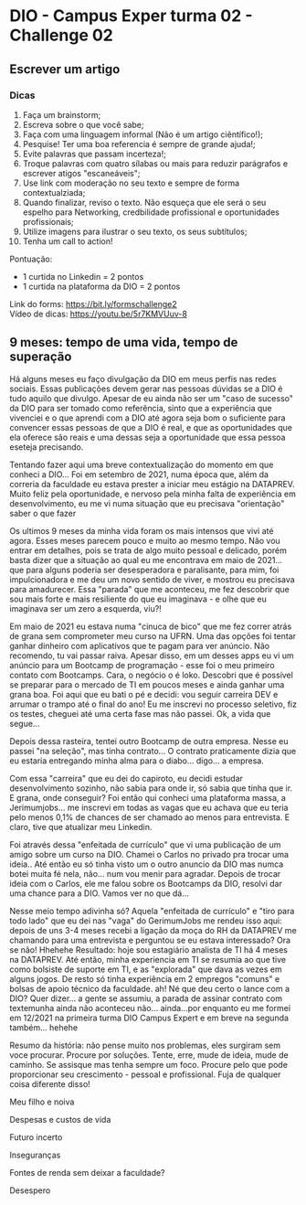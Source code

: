 # DIO - Campus Exper turma 02 - Challenge 02

## Escrever um artigo

### Dicas
1) Faça um brainstorm;
2) Escreva sobre o que você sabe;
3) Faça com uma linguagem informal (Não é um artigo ciêntífico!);
4) Pesquise! Ter uma boa referencia é sempre de grande ajuda!;
5) Evite palavras que passam incerteza!;
6) Troque palavras com quatro sílabas ou mais para reduzir parágrafos e escrever atigos "escaneáveis";
7) Use link com moderação no seu texto e sempre de forma contextualziada;
8) Quando finalizar, reviso o texto. Não esqueça que ele será o seu espelho para Networking, credbilidade profissional e oportunidades profissionais;
9) Utilize imagens para ilustrar o seu texto, os seus subtítulos;
10) Tenha um call to action!

Pontuação:
- 1 curtida no Linkedin = 2 pontos
- 1 curtida na plataforma da DIO = 2 pontos

Link do forms: https://bit.ly/formschallenge2 \
Vídeo de dicas: https://youtu.be/5r7KMVUuv-8



## 9 meses: tempo de uma vida, tempo de superação

 Há alguns meses eu faço divulgação da DIO em meus perfis nas redes sociais. Essas publicações devem gerar nas pessoas dúvidas se a DIO é tudo aquilo que divulgo. Apesar de eu ainda não ser um "caso de sucesso" da DIO para ser tomado como referência, sinto que a experiência que vivenciei e o que aprendi com a DIO até agora seja bom o suficiente para convencer essas pessoas de que a DIO é real, e que as oportunidades que ela oferece são reais e uma dessas seja a oportunidade que essa pessoa eseteja precisando.

Tentando fazer aqui uma breve contextualização do momento em que conheci a DIO... Foi em setembro de 2021, numa época que, além da correria da faculdade eu estava prester a iniciar meu estágio na DATAPREV. Muito feliz pela oportunidade, e nervoso pela minha falta de experiência em desenvolvimento, eu me vi numa situação que eu precisava "orientação" saber o que fazer


Os ultimos 9 meses da minha vida foram os mais intensos que vivi até agora. Esses meses parecem pouco e muito ao mesmo tempo. Não vou entrar em detalhes, pois se trata de algo muito pessoal e delicado, porém basta dizer que a situação ao qual eu me encontrava em maio de 2021... que para alguns poderia ser desesperadora e paralisante, para mim, foi impulcionadora e me deu um novo sentido de viver, e mostrou eu precisava para amadurecer. Essa "parada" que me aconteceu, me fez descobrir que sou mais forte e mais resiliente do que eu imaginava - e olhe que eu imaginava ser um zero a esquerda, viu?!

Em maio de 2021 eu estava numa "cinuca de bico" que me fez correr atrás de grana sem comprometer meu curso na UFRN. Uma das opções foi tentar ganhar dinheiro com aplicativos que te pagam para ver anúncio. Não recomendo, tu vai passar raiva. Apesar disso, em um desses apps eu vi um anúncio para um Bootcamp de programação - esse foi o meu primeiro contato com Bootcamps. Cara, o negócio o é loko. Descobri que é possível se preparar para o mercado de TI em poucos meses e ainda ganhar uma grana boa. Foi aqui que eu bati o pé e decidi: vou seguir carreira DEV e arrumar o trampo até o final do ano! Eu me inscrevi no processo seletivo, fiz os testes, cheguei até uma certa fase mas não passei. Ok, a vida que segue...

Depois dessa rasteira, tentei outro Bootcamp de outra empresa. Nesse eu passei "na seleção", mas tinha contrato... O contrato praticamente dizia que eu estaria entregando minha alma para o diabo... digo... a empresa.

Com essa "carreira" que eu dei do capiroto, eu decidi estudar desenvolvimento sozinho, não sabia para onde ir, só sabia que tinha que ir. E grana, onde conseguir? Foi então qui conheci uma plataforma massa, a Jerimumjobs... me inscrevi em todas as vagas que eu achava que eu teria pelo menos 0,1% de chances de ser chamado ao menos para entrevista. E claro, tive que atualizar meu Linkedin.

Foi através dessa "enfeitada de currículo" que vi uma publicação de um amigo <marcar o carlos> sobre um curso na DIO. Chamei o Carlos no privado pra trocar uma ideia.. Até então eu só tinha visto um o outro anuncio da DIO mas numca botei muita fé nela, não... num vou menir para agradar. Depois de trocar ideia com o Carlos, ele me falou sobre os Bootcamps da DIO, resolvi dar uma chance para a DIO. Vamos ver no que dá...

Nesse meio tempo adivinha só? Aquela "enfeitada de currículo" e "tiro para todo lado" que eu dei nas "vaga" do GerimumJobs me rendeu isso aqui: depois de uns 3-4 meses recebi a ligação da moça do RH da DATAPREV me chamando para uma entrevista e perguntou se eu estava interessado? Ora se não! Hhehehe Resultado: hoje sou estagiário analista de TI há 4 meses na DATAPREV. Até então, minha experiencia em TI se resumia ao que tive como bolsiste de suporte em TI, e as "explorada" que dava as vezes em alguns jogos. De resto só tinha experiência em 2 empregos "comuns" e bolsas de apoio técnico da faculdade. ah! Né que deu certo o lance com a DIO? Quer dizer... a gente se assumiu, a parada de assinar contrato com textemunha ainda não aconteceu não... ainda...por enquanto eu me formei em 12/2021 na primeira turma DIO Campus Expert e em breve na segunda também... hehehe

Resumo da história: não pense muito nos problemas, eles surgiram sem voce procurar. Procure por soluções. Tente, erre, mude de ideia, mude de caminho. Se assisque mas tenha sempre um foco. Procure pelo que pode proporcionar seu crescimento - pessoal e profissional. Fuja de qualquer coisa diferente disso!



Meu filho e noiva

Despesas e custos de vida

Futuro incerto

Inseguranças

Fontes de renda sem deixar a faculdade?

Desespero
